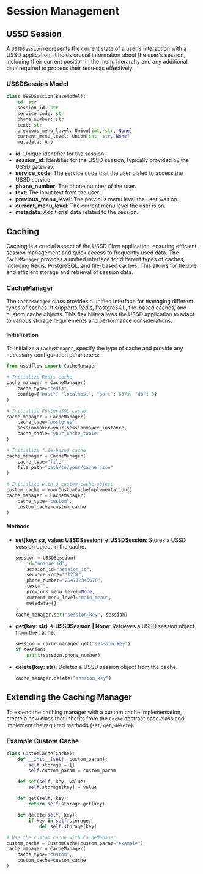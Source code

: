 # Session Management

## USSD Session

A `USSDSession` represents the current state of a user's interaction with a USSD application. It holds crucial information about the user's session, including their current position in the menu hierarchy and any additional data required to process their requests effectively.

### USSDSession Model

```python
class USSDSession(BaseModel):
    id: str
    session_id: str
    service_code: str
    phone_number: str
    text: str
    previous_menu_level: Union[int, str, None]
    current_menu_level: Union[int, str, None]
    metadata: Any
```

- **id**: Unique identifier for the session.
- **session_id**: Identifier for the USSD session, typically provided by the USSD gateway.
- **service_code**: The service code that the user dialed to access the USSD service.
- **phone_number**: The phone number of the user.
- **text**: The input text from the user.
- **previous_menu_level**: The previous menu level the user was on.
- **current_menu_level**: The current menu level the user is on.
- **metadata**: Additional data related to the session.

## Caching

Caching is a crucial aspect of the USSD Flow application, ensuring efficient session management and quick access to frequently used data. The `CacheManager` provides a unified interface for different types of caches, including Redis, PostgreSQL, and file-based caches. This allows for flexible and efficient storage and retrieval of session data.

### CacheManager

The `CacheManager` class provides a unified interface for managing different types of caches. It supports Redis, PostgreSQL, file-based caches, and custom cache objects. This flexibility allows the USSD application to adapt to various storage requirements and performance considerations.

#### Initialization

To initialize a `CacheManager`, specify the type of cache and provide any necessary configuration parameters:

```python
from ussdflow import CacheManager

# Initialize Redis cache
cache_manager = CacheManager(
    cache_type="redis",
    config={"host": "localhost", "port": 6379, "db": 0}
)

# Initialize PostgreSQL cache
cache_manager = CacheManager(
    cache_type="postgres",
    sessionmaker=your_sessionmaker_instance,
    cache_table="your_cache_table"
)

# Initialize file-based cache
cache_manager = CacheManager(
    cache_type="file",
    file_path="path/to/your/cache.json"
)

# Initialize with a custom cache object
custom_cache = YourCustomCacheImplementation()
cache_manager = CacheManager(
    cache_type="custom",
    custom_cache=custom_cache
)
```

#### Methods

- **set(key: str, value: USSDSession) -> USSDSession**:
  Stores a USSD session object in the cache.

  ```python
  session = USSDSession(
      id="unique_id",
      session_id="session_id",
      service_code="*123#",
      phone_number="254712345678",
      text="",
      previous_menu_level=None,
      current_menu_level="main_menu",
      metadata={}
  )
  cache_manager.set("session_key", session)
  ```

- **get(key: str) -> USSDSession | None**:
  Retrieves a USSD session object from the cache.

  ```python
  session = cache_manager.get("session_key")
  if session:
      print(session.phone_number)
  ```

- **delete(key: str)**:
  Deletes a USSD session object from the cache.

  ```python
  cache_manager.delete("session_key")
  ```

## Extending the Caching Manager

To extend the caching manager with a custom cache implementation, create a new class that inherits from the `Cache` abstract base class and implement the required methods (`set`, `get`, `delete`).

### Example Custom Cache

```python
class CustomCache(Cache):
    def __init__(self, custom_param):
        self.storage = {}
        self.custom_param = custom_param

    def set(self, key, value):
        self.storage[key] = value

    def get(self, key):
        return self.storage.get(key)

    def delete(self, key):
        if key in self.storage:
            del self.storage[key]

# Use the custom cache with CacheManager
custom_cache = CustomCache(custom_param="example")
cache_manager = CacheManager(
    cache_type="custom",
    custom_cache=custom_cache
)
```
